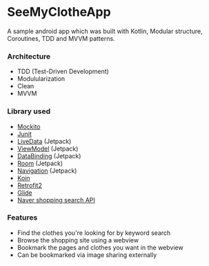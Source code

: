 # SeeMyClotheApp
A sample android app which was built with Kotlin, Modular structure, Coroutines, TDD and MVVM patterns. 


### Architecture
* TDD (Test-Driven Development)
* Modulularization
* Clean 
* MVVM

### Library used
* [Mockito](https://site.mockito.org/)
* [Junit](https://junit.org/junit4/)
* [LiveData](https://developer.android.com/topic/libraries/architecture/livedata) (Jetpack)
* [ViewModel](https://developer.android.com/topic/libraries/architecture/viewmodel) (Jetpack)
* [DataBinding](https://developer.android.com/topic/libraries/data-binding) (Jetpack)
* [Room](https://developer.android.com/jetpack/androidx/releases/room) (Jetpack)
* [Navigation](https://developer.android.com/guide/navigation) (Jetpack)
* [Koin](https://insert-koin.io/docs/2.0/documentation/koin-android/index.html)
* [Retrofit2](https://square.github.io/retrofit/)
* [Glide](https://github.com/bumptech/glide)
* [Naver shopping search API](https://developers.naver.com/docs/search/shopping/)


### Features
* Find the clothes you're looking for by keyword search
* Browse the shopping site using a webview
* Bookmark the pages and clothes you want in the webview
* Can be bookmarked via image sharing externally
